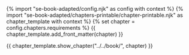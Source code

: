 <frontmatter>
{% import "se-book-adapted/config.njk" as config with context %}
{% import "se-book-adapted/chapters-printable/chapter-printable.njk" as chapter_template with context %}
{% set chapter = config.chapters.requirements %}
{{ chapter_template.add_front_matter(chapter) }}
</frontmatter>

{{ chapter_template.show_chapter("../../book/", chapter) }}